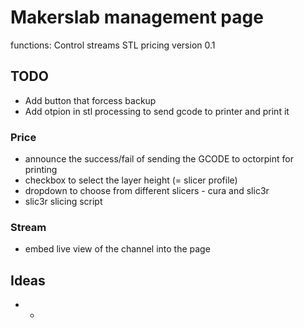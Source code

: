 # Makerslab management page
functions:
   Control streams
   STL pricing
version 0.1
## TODO
- Add button that forcess backup
- Add otpion in stl processing to send gcode to printer and print it


### Price
- announce the success/fail of sending the GCODE to octorpint for printing
- checkbox to select the layer height (= slicer profile)
- dropdown to choose from different slicers - cura and slic3r
- slic3r slicing script

###  Stream
- embed live view of the channel into the page


## Ideas
- -